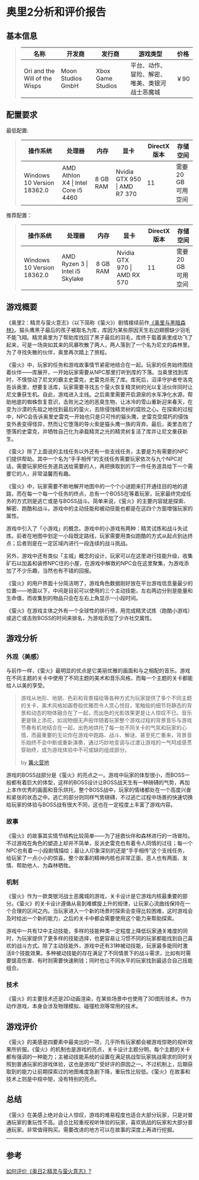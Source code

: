 # 奥里2分析和评价报告

## 基本信息

> | 名称 | 开发商 | 发行商 | 游戏类型 | 价格 |
> |---|---|---|---|---|
> | Ori and the Will of the Wisps | Moon Studios GmbH | Xbox Game Studios | 平台、动作、冒险、解密、唯美、类银河战士恶魔城 | ￥90  |

## 配置要求

最低配置:

> | 操作系统 | 处理器 | 内存 | 显卡 | DirectX 版本 | 存储空间 |
> |---|---|---|---|---|---|
> | Windows 10 Version 18362.0 | AMD Athlon X4 \| Intel Core i5 4460 | 8 GB RAM | Nvidia GTX 950 \| AMD R7 370 | 11 | 需要 20 GB 可用空间 |

推荐配置：

> | 操作系统 | 处理器 | 内存 | 显卡 | DirectX 版本 | 存储空间 |
> |---|---|---|---|---|---|
> | Windows 10 Version 18362.0 | AMD Ryzen 3 \| Intel i5 Skylake | 8 GB RAM | Nvidia GTX 970 \| AMD RX 570 | 11 | 需要 20 GB 可用空间 |

## 游戏概要


《奥里2：精灵与萤火意志》（以下简称《萤火》）剧情接续前作[《奥里与黑暗森林》](https://baike.baidu.com/item/%E5%A5%A5%E6%97%A5%E4%B8%8E%E9%BB%91%E6%9A%97%E6%A3%AE%E6%9E%97)。猫头鹰黑子最后的孩子被取名为库，库因为某些原因天生右边翅膀缺少羽毛不能飞翔。精灵奥里为了帮助库找回了黑子最后的羽毛，库终于载着奥里成功飞了起来，可是一场突如其来的风暴吹散了两人，两人落到了一个名为尼文的森林里。为了寻找失散的伙伴，奥里再次踏上了旅程。

《萤火》中，玩家的任务和游戏故事情节紧密地结合在一起。玩家的任务始终围绕着伙伴——库展开，一开始玩家需要从NPC那里打听到库的下落。当奥里找到库时，不慎惊动了尼文的霸主史雷克，史雷克杀死了库。库死后，沼泽守护者夸洛克告诉奥里，想要复活库，玩家需要寻找五个萤火恢复精灵树的光以复活伙伴同时让尼文重获生机。自此，游戏进入主线。之后奥里需要开启源泉的水车净化水源，帮助地底的蜘蛛恢复意识，击败光之池的恶臭生物，让冰冷的雪山重新迎来春天，在变为沙漠的先祖之地找到最后的萤火，去除侵蚀精灵树的腐败之心。在探索的过程中，NPC会告诉奥里史雷克一开始也只是只可怜的猫头鹰，史雷克受腐朽的侵蚀变外表变得怪异，然而让它堕落的导火索是猫头鹰一族的背弃。最后，奥里击败了堕落的史雷克，并牺牲自己化为承载精灵之光的精灵树复活了库并让尼文重获新生。

《萤火》除了上面说的主线任务以外还有一些支线任务，主要是为有需要的NPC们提供帮助。其中一个名为“手手相传”的支线任务需要玩家依次与九个NPC对话，需要玩家把任务道具送给需要的人，再把换取到的下一件任务道具给下一个需要它的人，非常温馨而有趣。

《萤火》中，玩家需要不断地解开地图中的一个个小谜题来打开通往目的地的道路，而在每一个每一个任务的终点，总有一个BOSS在等着玩家，玩家最终完成任务的方式则是逃亡或是与BOSS战斗。简单来说，《萤火》的主要内容就是探索、解密、跑酷和战斗。游戏中的主动技能和被动技能也都是在这四个方面增强玩家的属性。

游戏中引入了「小游戏」的概念。游戏中的小游戏有两种：精灵试炼和战斗失试炼。前者在地图中划定一小段既定路线，玩家需要用类似跑酷的方式从起点到达终点；后者则是在一定区域内进行一段连续的战斗挑战。

另外，游戏中还有类似「主城」概念的设计，玩家可以在这里进行技能升级，收集矿石以加盖和装修NPC住的小屋，在游戏中解救的NPC会在这里聚集，为游戏添加了不少乐趣，当然也有不错的回报。

《萤火》的用户界面十分简洁明了，游戏角色数据刚好放在平台游戏信息量最少的位置——地面以下，中间是目前可以使用的三个主动技能，左右两边分别是能量和生命值，而收集到的物品只会在左右上角显示一小段时间。

《萤火》在游戏主体之外有一个全球性的排行榜，用完成精灵试炼（跑酷小游戏）或逃亡或击败BOSS的时间来排名，为游戏添加了少许社交属性。

## 游戏分析

### 外观（美感）

与前作一样，《萤火》最明显的优点是它美丽优雅的画面和与之相配的音乐。游戏在不同主题的关卡中使用了不同主题的美术和音乐风格，而每一个主题的关卡都能给人以美的享受。

> 游戏从地形、地貌、色彩和背景描绘等各种方式为玩家提供了多个不同主题的关卡，美术风格如画卷般优雅而令人赏心悦目，笔触般的细节将静态的背景和动态的物体融合在了一起，而出色的光影效果更是让人惊叹不已。音乐更是锦上添花，如润物细无声般伴随着玩家整个游戏过程的背景音乐与游戏节奏有机地结合在一起，出色地烘托了每一处不同关卡的气氛和玩家的心情，而最重要的无论你在游戏中跑路、战斗、解谜、甚至死亡重来，背景音乐始终不会中断或重新演奏，通过巧妙地变调与过渡让游戏的一气呵成感贯穿始终，成为游戏体验中不可或缺的组成部分。
>
> by [篝火营地](https://www.zhihu.com/question/378270006/answer/1076370204)

游戏的BOSS战部分是《萤火》的亮点之一。游戏中玩家的体型很小，而BOSS一般都有着巨大的体型，这样的BOSS设计让BOSS战天生有一种磅礴的气势，再加上本作优秀的画面和音乐烘托，整个BOSS战中，玩家的情绪都处在一个高度兴奋和紧张的状态之中。逃亡的部分则同样气势磅礴，不过逃亡过程中场景的快速切换给玩家的体验与BOSS战有很大不同，这也在一定程度上丰富了游戏内容。

### 故事

《萤火》的故事其实情节结构比较简单——为了拯救伙伴和森林进行的一场冒险。不过游戏在角色的塑造上却并不简单，反派史雷克也有着令人同情的过往；每一个NPC也有着一小段剧情描绘；最让人印象深刻的还是“手手相传”这个支线任务，给玩家了一点小小的惊喜。整个故事的精神内核也非常正面，恶人也有两面、友情、帮助他人、为森林牺牲。

### 机制

《萤火》作为一款类银河战士恶魔城的游戏，关卡设计是它游戏内核最重要的部分。《萤火》的关卡设计遵循从易到难螺旋上升的规律，让玩家心流曲线保持在一个合理的区间之内。当玩家进入一个新的场景时探索会变得比较困难，这时游戏会及时给出一个新的能力，之后的关卡中都会需要使用这个能力来帮助探索。

游戏中一共有12中主动技能，多样的技能种类一定程度上降低玩家通关难度的同时，为玩家提供了更多样的技能选择，也更容易让习惯不同的玩家都能找到自己喜欢的战斗方式。除了主动技能外，游戏中还有31种被动技能，玩家最多能同时激活8个技能效果。多种被动技能的存在满足了不同情景下的战斗需求，比如有时需要提高伤害、有时则需要快速刷钱；同时也让不同水平的玩家找到最适合自己技能组合。

### 技术

《萤火》的主要技术还是2D动画渲染，在某些场景中也使用了3D图形技术。作为动作游戏，本身会涉及物理模拟、碰撞检测等常用的技术。

## 游戏评价

《萤火》的美感是四要素中最突出的一项，几乎所有玩家都会被游戏惊艳的视听效果所折服。《萤火》的机制也是游戏的亮点，关卡设计主题分明，每个主题的关卡都有强调的一种能力；主被动技能系统的设置在满足挑战型玩家挑战需求的同时关照到普通玩家的游戏体验，这也是游戏广受好评的原因之一。不过机制上，后期获取到的能力让前期探索过的地图难度急剧下降，重玩性比较低。《萤火》在故事和技术上则是中规中矩，没有特别的亮点。

## 总结

《萤火》在美感上绝对会让人惊叹，游戏的难易程度也适合大部分玩家，只是对普通玩家的重玩性不高。适合比较重视视听体验的玩家，喜欢挑战的玩家和大部分普通玩家。非常值得购买。需要改进的地方可以在故事的深度上再进行挖掘。

---

## 参考

[如何评价《奥日2:精灵与萤火意志》?](https://www.zhihu.com/question/378270006/answer/1076370204)

